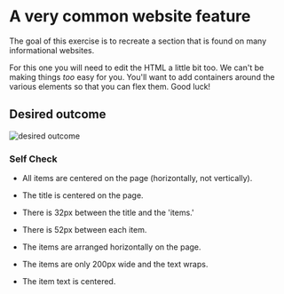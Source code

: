 # A very common website feature

The goal of this exercise is to recreate a section that is found on many informational websites.

For this one you will need to edit the HTML a little bit too. We can't be making things _too_ easy for you. You'll want to add containers around the various elements so that you can flex them. Good luck!

## Desired outcome

![desired outcome](./desired-outcome.png)

### Self Check

- All items are centered on the page (horizontally, not vertically).
<!-- slaaay -->
- The title is centered on the page.
<!-- mkaay -->
- There is 32px between the title and the 'items.'
<!-- check! -->
- There is 52px between each item.
<!-- gotcha! -->
- The items are arranged horizontally on the page.
<!-- yes maem -->
- The items are only 200px wide and the text wraps.
<!-- what does that mean??? -->
<!-- oh okaay the div for each item ooof -->
- The item text is centered.
<!-- done! -->
